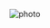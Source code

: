
![photo](https://github.com/satishgupta2/TodoList/assets/126942680/c6937d59-2d64-4e3f-b9d2-70a54fdc0c01)

